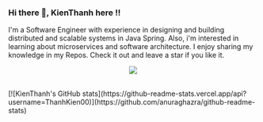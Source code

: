 ### Hi there 👋, KienThanh here !!
I'm a Software Engineer with experience in designing and building distributed and scalable systems in Java Spring. Also, i'm interested in learning about microservices and software architecture. I enjoy sharing my knowledge in my Repos. Check it out and leave a star if you like it.

<p align="center">
  <a href="https://skillicons.dev">
    <img src="https://skillicons.dev/icons?i=java,idea,mysql,spring,mongodb,kafka" />
  </a>
</p>
</br>
[![KienThanh's GitHub stats](https://github-readme-stats.vercel.app/api?username=ThanhKien00)](https://github.com/anuraghazra/github-readme-stats)
